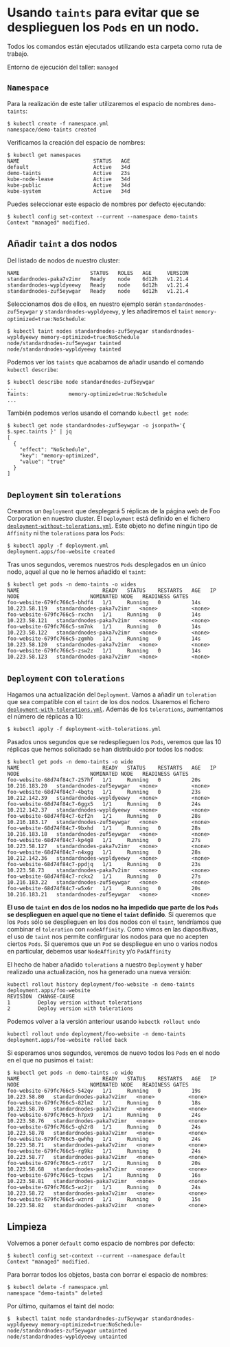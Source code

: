 # Usando `taints` para evitar que se desplieguen los `Pods` en un nodo.

Todos los comandos están ejecutados utilizando esta carpeta como ruta de trabajo.

Entorno de ejecución del taller: `managed`

## `Namespace`

Para la realización de este taller utilizaremos el espacio de nombres `demo-taints`:

```shell
$ kubectl create -f namespace.yml
namespace/demo-taints created
```

Verificamos la creación del espacio de nombres:

```shell
$ kubectl get namespaces
NAME                        STATUS   AGE
default                     Active   34d
demo-taints                 Active   23s
kube-node-lease             Active   34d
kube-public                 Active   34d
kube-system                 Active   34d
```

Puedes seleccionar este espacio de nombres por defecto ejecutando:

```shell
$ kubectl config set-context --current --namespace demo-taints
Context "managed" modified.
```

## Añadir `taint` a dos nodos

Del listado de nodos de nuestro cluster:

```shell
NAME                       STATUS   ROLES   AGE     VERSION
standardnodes-paka7v2imr   Ready    node    6d12h   v1.21.4
standardnodes-wypldyeewy   Ready    node    6d12h   v1.21.4
standardnodes-zuf5eywgar   Ready    node    6d12h   v1.21.4
```

Seleccionamos dos de ellos, en nuestro ejemplo serán `standardnodes-zuf5eywgar` y `standardnodes-wypldyeewy`, y les
añadiremos el `taint` `memory-optimized=true:NoSchedule`:

```shell
$ kubectl taint nodes standardnodes-zuf5eywgar standardnodes-wypldyeewy memory-optimized=true:NoSchedule
node/standardnodes-zuf5eywgar tainted
node/standardnodes-wypldyeewy tainted
```

Podemos ver los  `taints` que acabamos de añadir usando el comando `kubectl describe`:

```shell
$ kubectl describe node standardnodes-zuf5eywgar
...
Taints:             memory-optimized=true:NoSchedule
...
```

También podemos verlos usando el comando `kubectl get node`:

```shell
$ kubectl get node standardnodes-zuf5eywgar -o jsonpath='{ $.spec.taints }' | jq
[
  {
    "effect": "NoSchedule",
    "key": "memory-optimized",
    "value": "true"
  }
]
```

## `Deployment` sin `tolerations`

Creamos un `Deployment` que desplegará 5 réplicas de la página web de Foo Corporation en nuestro cluster.
El `Deployment` está definido en el fichero [`deployment-without-tolerations.yml`](./deployment-without-tolerations.yml). Este objeto
no define ningún tipo de `Affinity` ni the `tolerations` para los `Pods`:

```shell
$ kubectl apply -f deployment.yml
deployment.apps/foo-website created
```

Tras unos segundos, veremos nuestros `Pods` desplegados en un único nodo, aquel al que no le hemos añadido el `taint`:

```shell
$ kubectl get pods -n demo-taints -o wides
NAME                           READY   STATUS    RESTARTS   AGE   IP              NODE                       NOMINATED NODE   READINESS GATES
foo-website-679fc766c5-bhdf4   1/1     Running   0          14s   10.223.58.119   standardnodes-paka7v2imr   <none>           <none>
foo-website-679fc766c5-rxchn   1/1     Running   0          14s   10.223.58.121   standardnodes-paka7v2imr   <none>           <none>
foo-website-679fc766c5-sm7nk   1/1     Running   0          14s   10.223.58.122   standardnodes-paka7v2imr   <none>           <none>
foo-website-679fc766c5-zgmhb   1/1     Running   0          14s   10.223.58.120   standardnodes-paka7v2imr   <none>           <none>
foo-website-679fc766c5-zsw2z   1/1     Running   0          14s   10.223.58.123   standardnodes-paka7v2imr   <none>           <none>
```

## `Deployment` con `tolerations`

Hagamos una actualización del `Deployment`. Vamos a añadir un `toleration` que sea compatible con el `taint` de los dos nodos.
Usaremos el fichero [`deployment-with-tolerations.yml`](./deployment-with-tolerations.yml). Además de los `tolerations`,
aumentamos el número de réplicas a 10:

```shell
$ kubectl apply -f deployment-with-tolerations.yml
```

Pasados unos segundos que se redesplieguen los `Pods`, veremos que las 10 réplicas que hemos solicitado se han distribuido
por todos los nodos:

```shell
$ kubectl get pods -n demo-taints -o wide
NAME                           READY   STATUS    RESTARTS   AGE   IP              NODE                       NOMINATED NODE   READINESS GATES
foo-website-68d74f84c7-257hf   1/1     Running   0          20s   10.216.183.20   standardnodes-zuf5eywgar   <none>           <none>
foo-website-68d74f84c7-4bqtq   1/1     Running   0          23s   10.212.142.39   standardnodes-wypldyeewy   <none>           <none>
foo-website-68d74f84c7-6ggx5   1/1     Running   0          24s   10.212.142.37   standardnodes-wypldyeewy   <none>           <none>
foo-website-68d74f84c7-6zf2n   1/1     Running   0          28s   10.216.183.17   standardnodes-zuf5eywgar   <none>           <none>
foo-website-68d74f84c7-9bxhd   1/1     Running   0          28s   10.216.183.18   standardnodes-zuf5eywgar   <none>           <none>
foo-website-68d74f84c7-kp4g8   1/1     Running   0          27s   10.223.58.127   standardnodes-paka7v2imr   <none>           <none>
foo-website-68d74f84c7-n4xgg   1/1     Running   0          28s   10.212.142.36   standardnodes-wypldyeewy   <none>           <none>
foo-website-68d74f84c7-ppdjq   1/1     Running   0          23s   10.223.58.73    standardnodes-paka7v2imr   <none>           <none>
foo-website-68d74f84c7-rckx2   1/1     Running   0          27s   10.216.183.22   standardnodes-zuf5eywgar   <none>           <none>
foo-website-68d74f84c7-w5x6r   1/1     Running   0          20s   10.216.183.21   standardnodes-zuf5eywgar   <none>           <none>
```

**El uso de `taint` en dos de los nodos no ha impedido que parte de los `Pods` se desplieguen en aquel que no tiene el `taint` definido**.
Si queremos que los `Pods` sólo se desplieguen en los dos nodos con el `taint`, tendríamos que combinar el `toleration` con
`nodeAffinity`. Como vimos en las diapositivas, el uso de `taint` nos permite confirgurar los nodos para que no acepten 
ciertos `Pods`. Si queremos que un `Pod` se despliegue en uno o varios nodos en particular, debemos usar `NodeAffinity` y/o
`PodAffinity`

El hecho de haber añadido `tolerations` a nuestro `Deployment` y haber realizado una actualización, nos ha generado una nueva versión:

```shell
kubectl rollout history deployment/foo-website -n demo-taints
deployment.apps/foo-website 
REVISION  CHANGE-CAUSE
1         Deploy version without tolerations
2         Deploy version with tolerations
```

Podemos volver a la versión anteriour usando `kubectk rollout undo`

```shell
kubectl rollout undo deployment/foo-website -n demo-taints
deployment.apps/foo-website rolled back
```

Si esperamos unos segundos, veremos de nuevo todos los `Pods` en el nodo en el que no pusimos el `taint`:

```shell
$ kubectl get pods -n demo-taints -o wide
NAME                           READY   STATUS    RESTARTS   AGE   IP             NODE                       NOMINATED NODE   READINESS GATES
foo-website-679fc766c5-542qv   1/1     Running   0          19s   10.223.58.80   standardnodes-paka7v2imr   <none>           <none>
foo-website-679fc766c5-82lm2   1/1     Running   0          18s   10.223.58.70   standardnodes-paka7v2imr   <none>           <none>
foo-website-679fc766c5-h7px9   1/1     Running   0          24s   10.223.58.76   standardnodes-paka7v2imr   <none>           <none>
foo-website-679fc766c5-qh2r8   1/1     Running   0          24s   10.223.58.78   standardnodes-paka7v2imr   <none>           <none>
foo-website-679fc766c5-qwhhg   1/1     Running   0          24s   10.223.58.71   standardnodes-paka7v2imr   <none>           <none>
foo-website-679fc766c5-rg9kz   1/1     Running   0          24s   10.223.58.77   standardnodes-paka7v2imr   <none>           <none>
foo-website-679fc766c5-rz6t7   1/1     Running   0          20s   10.223.58.68   standardnodes-paka7v2imr   <none>           <none>
foo-website-679fc766c5-tcpws   1/1     Running   0          16s   10.223.58.81   standardnodes-paka7v2imr   <none>           <none>
foo-website-679fc766c5-wz2jr   1/1     Running   0          24s   10.223.58.72   standardnodes-paka7v2imr   <none>           <none>
foo-website-679fc766c5-wznrd   1/1     Running   0          15s   10.223.58.82   standardnodes-paka7v2imr   <none>           <none>
```

## Limpieza

Volvemos a poner `default` como espacio de nombres por defecto:

```shell
$ kubectl config set-context --current --namespace default
Context "managed" modified.
```

Para borrar todos los objetos, basta con borrar el espacio de nombres:

```shell
$ kubectl delete -f namespace.yml
namespace "demo-taints" deleted
```

Por último, quitamos el taint del nodo:

```shell
$  kubectl taint node standardnodes-zuf5eywgar standardnodes-wypldyeewy memory-optimized=true:NoSchedule-
node/standardnodes-zuf5eywgar untainted
node/standardnodes-wypldyeewy untainted
```




